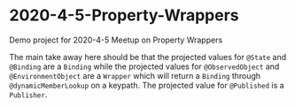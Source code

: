 # 2020-4-5-Property-Wrappers
Demo project for 2020-4-5 Meetup on Property Wrappers

The main take away here should be that the projected values for `@State` and `@Binding` are a `Binding` while the projected values for `@ObservedObject` and `@EnvironmentObject` are a `Wrapper` which will return a `Binding` through `@dynamicMemberLookup` on a keypath.  The projected value for `@Published` is a `Publisher`.
